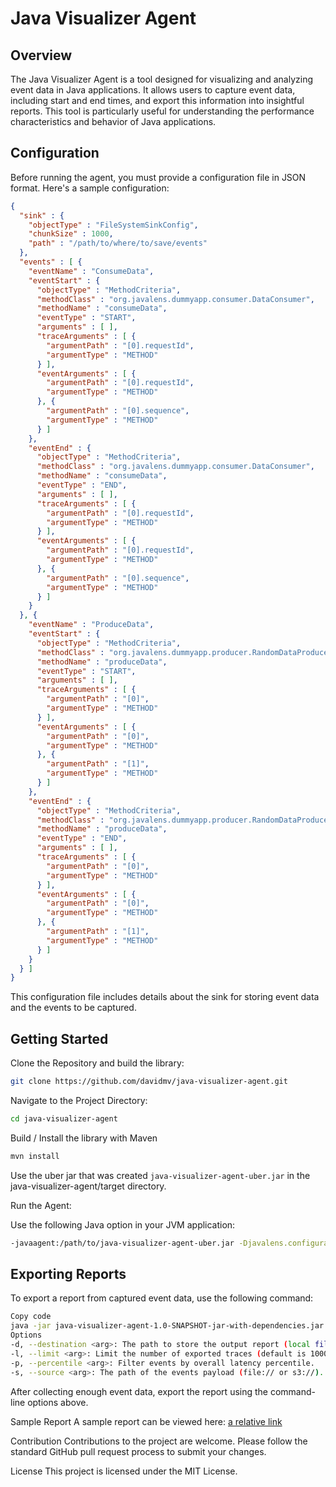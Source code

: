 # Java Visualizer Agent
## Overview
The Java Visualizer Agent is a tool designed for visualizing and analyzing event data in Java applications. It allows users to capture event data, including start and end times, and export this information into insightful reports. This tool is particularly useful for understanding the performance characteristics and behavior of Java applications.

## Configuration
Before running the agent, you must provide a configuration file in JSON format. Here's a sample configuration:

```json
{
  "sink" : {
    "objectType" : "FileSystemSinkConfig",
    "chunkSize" : 1000,
    "path" : "/path/to/where/to/save/events"
  },
  "events" : [ {
    "eventName" : "ConsumeData",
    "eventStart" : {
      "objectType" : "MethodCriteria",
      "methodClass" : "org.javalens.dummyapp.consumer.DataConsumer",
      "methodName" : "consumeData",
      "eventType" : "START",
      "arguments" : [ ],
      "traceArguments" : [ {
        "argumentPath" : "[0].requestId",
        "argumentType" : "METHOD"
      } ],
      "eventArguments" : [ {
        "argumentPath" : "[0].requestId",
        "argumentType" : "METHOD"
      }, {
        "argumentPath" : "[0].sequence",
        "argumentType" : "METHOD"
      } ]
    },
    "eventEnd" : {
      "objectType" : "MethodCriteria",
      "methodClass" : "org.javalens.dummyapp.consumer.DataConsumer",
      "methodName" : "consumeData",
      "eventType" : "END",
      "arguments" : [ ],
      "traceArguments" : [ {
        "argumentPath" : "[0].requestId",
        "argumentType" : "METHOD"
      } ],
      "eventArguments" : [ {
        "argumentPath" : "[0].requestId",
        "argumentType" : "METHOD"
      }, {
        "argumentPath" : "[0].sequence",
        "argumentType" : "METHOD"
      } ]
    }
  }, {
    "eventName" : "ProduceData",
    "eventStart" : {
      "objectType" : "MethodCriteria",
      "methodClass" : "org.javalens.dummyapp.producer.RandomDataProducer",
      "methodName" : "produceData",
      "eventType" : "START",
      "arguments" : [ ],
      "traceArguments" : [ {
        "argumentPath" : "[0]",
        "argumentType" : "METHOD"
      } ],
      "eventArguments" : [ {
        "argumentPath" : "[0]",
        "argumentType" : "METHOD"
      }, {
        "argumentPath" : "[1]",
        "argumentType" : "METHOD"
      } ]
    },
    "eventEnd" : {
      "objectType" : "MethodCriteria",
      "methodClass" : "org.javalens.dummyapp.producer.RandomDataProducer",
      "methodName" : "produceData",
      "eventType" : "END",
      "arguments" : [ ],
      "traceArguments" : [ {
        "argumentPath" : "[0]",
        "argumentType" : "METHOD"
      } ],
      "eventArguments" : [ {
        "argumentPath" : "[0]",
        "argumentType" : "METHOD"
      }, {
        "argumentPath" : "[1]",
        "argumentType" : "METHOD"
      } ]
    }
  } ]
}
```
This configuration file includes details about the sink for storing event data and the events to be captured.

## Getting Started
Clone the Repository and build the library:
```bash
git clone https://github.com/davidmv/java-visualizer-agent.git
```
Navigate to the Project Directory:
```bash
cd java-visualizer-agent
```
Build / Install the library with Maven
```bash
mvn install
```

Use the uber jar that was created ```java-visualizer-agent-uber.jar``` in the java-visualizer-agent/target directory.


Run the Agent:

Use the following Java option in your JVM application:
```bash
-javaagent:/path/to/java-visualizer-agent-uber.jar -Djavalens.configurationFile=/path/to/json/configuration
```

## Exporting Reports
To export a report from captured event data, use the following command:

```bash
Copy code
java -jar java-visualizer-agent-1.0-SNAPSHOT-jar-with-dependencies.jar
Options
-d, --destination <arg>: The path to store the output report (local file system only).
-l, --limit <arg>: Limit the number of exported traces (default is 1000).
-p, --percentile <arg>: Filter events by overall latency percentile.
-s, --source <arg>: The path of the events payload (file:// or s3://).
```

After collecting enough event data, export the report using the command-line options above.

Sample Report
A sample report can be viewed here: [a relative link](sample_report.html)

Contribution
Contributions to the project are welcome. Please follow the standard GitHub pull request process to submit your changes.

License
This project is licensed under the MIT License.
